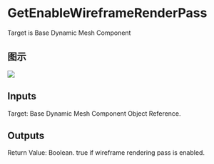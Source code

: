 # GetEnableWireframeRenderPass

Target is Base Dynamic Mesh Component

## 图示

![]($-20221218-18460188.png)

## Inputs

Target: Base Dynamic Mesh Component Object Reference.  

## Outputs

Return Value: Boolean. true if wireframe rendering pass is enabled.

